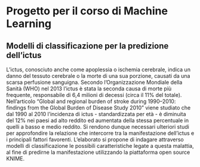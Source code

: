 # Progetto per il corso di Machine Learning
## Modelli di classificazione per la predizione dell’ictus

L’ictus, conosciuto anche come apoplessia o ischemia cerebrale, indica un danno del tessuto cerebrale o la morte di una sua
porzione, causati da una scarsa perfusione sanguigna. Secondo l’Organizzazione Mondiale della Sanità (WHO) nel 2013 l’ictus è stata
la seconda causa di morte più frequente, responsabile di 6,4 milioni di decessi (circa il 11% del totale). Nell’articolo “Global and
regional burden of stroke during 1990–2010: findings from the Global Burden of Disease Study 2010” viene studiato che dal 1990 al
2010 l’incidenza di ictus - standardizzata per età - è diminuita del 12% nei paesi ad alto reddito ed aumentata della stessa percentuale in
quelli a basso e medio reddito. Si rendono dunque necessari ulteriori studi per approfondire la relazione che intercorre tra la manifestazione
dell’ictus e i principali fattori favorenti. L’elaborato si propone di indagare attraverso modelli di classificazione le possibili caratteristiche
legate a questa malattia, al fine di predirne la manifestazione utilizzando la piattaforma open source KNIME.
